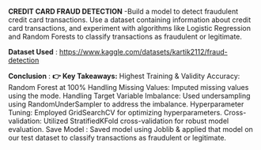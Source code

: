 
**CREDIT CARD FRAUD DETECTION**
-Build a model to detect fraudulent credit card transactions. Use a dataset
containing information about credit card transactions, and experiment with
algorithms like Logistic Regression and Random Forests to classify
transactions as fraudulent or legitimate.

**Dataset Used** :  https://www.kaggle.com/datasets/kartik2112/fraud-detection

**Conclusion** : **👉 Key Takeaways:**
Highest Training & Validity Accuracy: Random Forest at 100%
Handling Missing Values: Imputed missing values using the mode.
Handling Target Variable Imbalance: Used undersampling using RandomUnderSampler to address the imbalance.
Hyperparameter Tuning: Employed GridSearchCV for optimizing hyperparameters.
Cross-validation: Utilized StratifiedKFold cross-validation for robust model evaluation.
Save Model : Saved model using Joblib & applied that model on our test dataset to classify transactions as fraudulent or legitimate.
